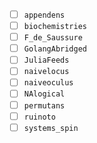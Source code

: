 - [ ] `appendens`
- [ ] `biochemistries`
- [ ] `F_de_Saussure`
- [ ] `GolangAbridged`
- [ ] `JuliaFeeds`
- [ ] `naivelocus`
- [ ] `naiveoculus`
- [ ] `NAlogical`
- [ ] `permutans`
- [ ] `ruinoto`
- [ ] `systems_spin`
